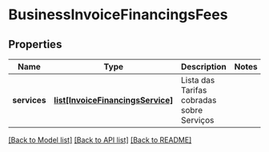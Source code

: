 # BusinessInvoiceFinancingsFees

## Properties
Name | Type | Description | Notes
------------ | ------------- | ------------- | -------------
**services** | [**list[InvoiceFinancingsService]**](InvoiceFinancingsService.md) | Lista das Tarifas cobradas sobre Serviços | 

[[Back to Model list]](../README.md#documentation-for-models) [[Back to API list]](../README.md#documentation-for-api-endpoints) [[Back to README]](../README.md)

